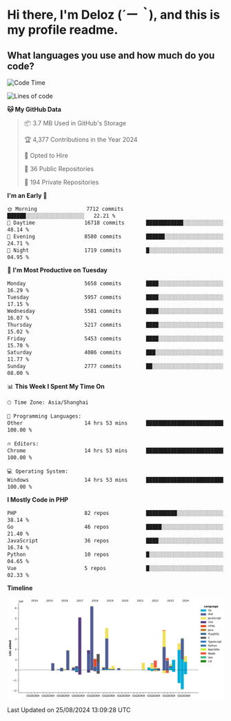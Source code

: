 # **Hi there, I'm Deloz (*´ー｀*), and this is my profile readme.**

## **What languages you use and how much do you code?**

<!--START_SECTION:waka-->
![Code Time](http://img.shields.io/badge/Code%20Time-4%2C578%20hrs%2054%20mins-blue)

![Lines of code](https://img.shields.io/badge/From%20Hello%20World%20I%27ve%20Written-40.6%20million%20lines%20of%20code-blue)

**🐱 My GitHub Data** 

> 📦 3.7 MB Used in GitHub's Storage 
 > 
> 🏆 4,377 Contributions in the Year 2024
 > 
> 💼 Opted to Hire
 > 
> 📜 36 Public Repositories 
 > 
> 🔑 194 Private Repositories 
 > 
**I'm an Early 🐤** 

```text
🌞 Morning                7712 commits        ██████░░░░░░░░░░░░░░░░░░░   22.21 % 
🌆 Daytime                16718 commits       ████████████░░░░░░░░░░░░░   48.14 % 
🌃 Evening                8580 commits        ██████░░░░░░░░░░░░░░░░░░░   24.71 % 
🌙 Night                  1719 commits        █░░░░░░░░░░░░░░░░░░░░░░░░   04.95 % 
```
📅 **I'm Most Productive on Tuesday** 

```text
Monday                   5658 commits        ████░░░░░░░░░░░░░░░░░░░░░   16.29 % 
Tuesday                  5957 commits        ████░░░░░░░░░░░░░░░░░░░░░   17.15 % 
Wednesday                5581 commits        ████░░░░░░░░░░░░░░░░░░░░░   16.07 % 
Thursday                 5217 commits        ████░░░░░░░░░░░░░░░░░░░░░   15.02 % 
Friday                   5453 commits        ████░░░░░░░░░░░░░░░░░░░░░   15.70 % 
Saturday                 4086 commits        ███░░░░░░░░░░░░░░░░░░░░░░   11.77 % 
Sunday                   2777 commits        ██░░░░░░░░░░░░░░░░░░░░░░░   08.00 % 
```


📊 **This Week I Spent My Time On** 

```text
🕑︎ Time Zone: Asia/Shanghai

💬 Programming Languages: 
Other                    14 hrs 53 mins      █████████████████████████   100.00 % 

🔥 Editors: 
Chrome                   14 hrs 53 mins      █████████████████████████   100.00 % 

💻 Operating System: 
Windows                  14 hrs 53 mins      █████████████████████████   100.00 % 
```

**I Mostly Code in PHP** 

```text
PHP                      82 repos            ██████████░░░░░░░░░░░░░░░   38.14 % 
Go                       46 repos            █████░░░░░░░░░░░░░░░░░░░░   21.40 % 
JavaScript               36 repos            ████░░░░░░░░░░░░░░░░░░░░░   16.74 % 
Python                   10 repos            █░░░░░░░░░░░░░░░░░░░░░░░░   04.65 % 
Vue                      5 repos             █░░░░░░░░░░░░░░░░░░░░░░░░   02.33 % 
```



**Timeline**

![Lines of Code chart](https://raw.githubusercontent.com/deloz/deloz/main/assets/bar_graph.png)


 Last Updated on 25/08/2024 13:09:28 UTC
<!--END_SECTION:waka-->
